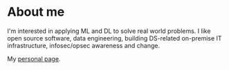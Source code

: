# About me

I'm interested in applying ML and DL to solve real world problems. I like open source software, data engineering, building DS-related on-premise IT infrastructure, infosec/opsec awareness and change.

My [personal page](https://placebeyondtheclouds.github.io/).
